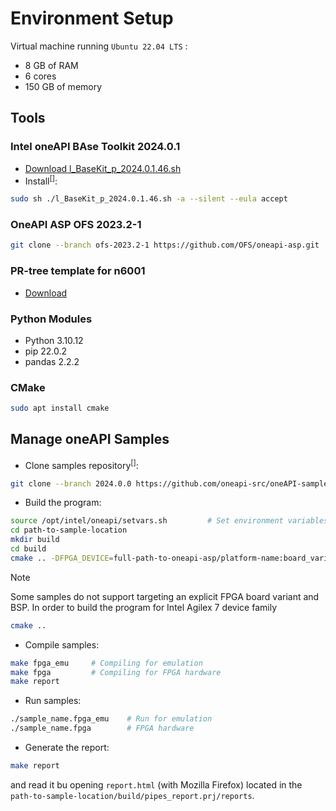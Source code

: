 # Environment Setup

Virtual machine running `Ubuntu 22.04 LTS` :
  * 8 GB of RAM 
  * 6 cores
  * 150 GB of memory

## Tools <a name="ch_tools"></a>
### Intel oneAPI BAse Toolkit 2024.0.1
* [Download l_BaseKit_p_2024.0.1.46.sh](https://registrationcenter-download.intel.com/akdlm/IRC_NAS/163da6e4-56eb-4948-aba3-debcec61c064/l_BaseKit_p_2024.0.1.46.sh)
* Install<sup>[[]](references.md#ref_intel_install)</sup>:
```bash
sudo sh ./l_BaseKit_p_2024.0.1.46.sh -a --silent --eula accept
```

### OneAPI ASP OFS 2023.2-1
```bash
git clone --branch ofs-2023.2-1 https://github.com/OFS/oneapi-asp.git
```

### PR-tree template for n6001
* [Download](https://github.com/OFS/ofs-agx7-pcie-attach/releases/download/ofs-2023.2-1/pr_template-n6001.tar.gz)

### Python Modules
* Python 3.10.12
* pip 22.0.2
* pandas 2.2.2

### CMake
```bash
sudo apt install cmake
```

## Manage oneAPI Samples <a name="ch_samples"></a>
* Clone samples repository<sup>[[]](references.md#ref_oneapi_asp_get)</sup>:
```bash
git clone --branch 2024.0.0 https://github.com/oneapi-src/oneAPI-samples.git
```
* Build the program:
```bash
source /opt/intel/oneapi/setvars.sh         # Set environment variables (on every new terminal window)
cd path-to-sample-location
mkdir build
cd build
cmake .. -DFPGA_DEVICE=full-path-to-oneapi-asp/platform-name:board_variant
```
>[!NOTE]
> Some samples do not support targeting an explicit FPGA board variant and BSP. In order to build the program for Intel Agilex 7 device family
>```bash
> cmake ..
>```

* Compile samples:
```bash
make fpga_emu     # Compiling for emulation
make fpga         # Compiling for FPGA hardware
make report
```

* Run samples:
```bash
./sample_name.fpga_emu    # Run for emulation
./sample_name.fpga        # FPGA hardware
```

* Generate the report:
```bash
make report
```
and read it bu opening `report.html` (with Mozilla Firefox) located in the `path-to-sample-location/build/pipes_report.prj/reports`.